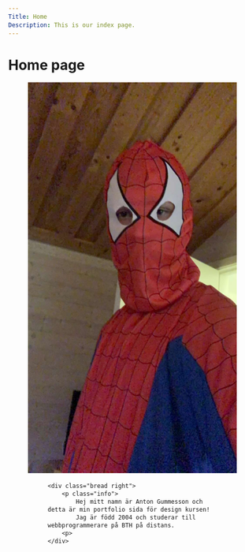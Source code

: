 ```yaml
---
Title: Home
Description: This is our index page.
---
```


Home page
==========================

<!-- The source for this page is in `content/index.md`. -->
<div class="flex-text">
    <figure>
        <img src="assets/img/my_pic.jpg" class="pic" alt="Bild på mig">
    <figure>

    <div class="bread right">
        <p class="info">
            Hej mitt namn är Anton Gummesson och detta är min portfolio sida för design kursen!
            Jag är född 2004 och studerar till webbprogrammerare på BTH på distans.
        <p>
    </div>
<div>